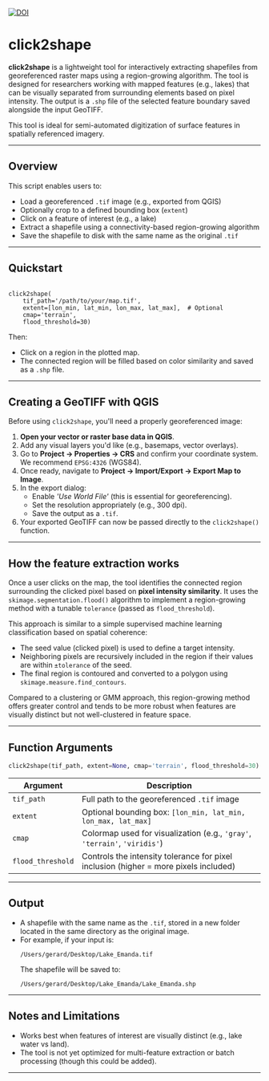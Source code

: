 [![DOI](https://zenodo.org/badge/1032865269.svg)](https://doi.org/10.5281/zenodo.16749409)
# click2shape

**click2shape** is a lightweight tool for interactively extracting shapefiles from georeferenced raster maps using a region-growing algorithm. The tool is designed for researchers working with mapped features (e.g., lakes) that can be visually separated from surrounding elements based on pixel intensity. The output is a `.shp` file of the selected feature boundary saved alongside the input GeoTIFF.

This tool is ideal for semi-automated digitization of surface features in spatially referenced imagery.

---

## Overview

This script enables users to:
- Load a georeferenced `.tif` image (e.g., exported from QGIS)
- Optionally crop to a defined bounding box (`extent`)
- Click on a feature of interest (e.g., a lake)
- Extract a shapefile using a connectivity-based region-growing algorithm
- Save the shapefile to disk with the same name as the original `.tif`

---

## Quickstart

```

click2shape(
    tif_path='/path/to/your/map.tif',
    extent=[lon_min, lat_min, lon_max, lat_max],  # Optional
    cmap='terrain',
    flood_threshold=30)
```

Then:
- Click on a region in the plotted map.
- The connected region will be filled based on color similarity and saved as a `.shp` file.

---

## Creating a GeoTIFF with QGIS

Before using `click2shape`, you'll need a properly georeferenced image:

1. **Open your vector or raster base data in QGIS**.
2. Add any visual layers you'd like (e.g., basemaps, vector overlays).
3. Go to **Project → Properties → CRS** and confirm your coordinate system. We recommend `EPSG:4326` (WGS84).
4. Once ready, navigate to **Project → Import/Export → Export Map to Image**.
5. In the export dialog:
   - Enable *'Use World File'* (this is essential for georeferencing).
   - Set the resolution appropriately (e.g., 300 dpi).
   - Save the output as a `.tif`.
6. Your exported GeoTIFF can now be passed directly to the `click2shape()` function.

---

## How the feature extraction works

Once a user clicks on the map, the tool identifies the connected region surrounding the clicked pixel based on **pixel intensity similarity**. It uses the `skimage.segmentation.flood()` algorithm to implement a region-growing method with a tunable `tolerance` (passed as `flood_threshold`).

This approach is similar to a simple supervised machine learning classification based on spatial coherence:
- The seed value (clicked pixel) is used to define a target intensity.
- Neighboring pixels are recursively included in the region if their values are within `±tolerance` of the seed.
- The final region is contoured and converted to a polygon using `skimage.measure.find_contours`.

Compared to a clustering or GMM approach, this region-growing method offers greater control and tends to be more robust when features are visually distinct but not well-clustered in feature space.

---

## Function Arguments

```python
click2shape(tif_path, extent=None, cmap='terrain', flood_threshold=30)
```

| Argument         | Description |
|------------------|-------------|
| `tif_path`       | Full path to the georeferenced `.tif` image |
| `extent`         | Optional bounding box: `[lon_min, lat_min, lon_max, lat_max]` |
| `cmap`           | Colormap used for visualization (e.g., `'gray'`, `'terrain'`, `'viridis'`) |
| `flood_threshold`| Controls the intensity tolerance for pixel inclusion (higher = more pixels included) |

---

## Output

- A shapefile with the same name as the `.tif`, stored in a new folder located in the same directory as the original image.
- For example, if your input is:
  ```
  /Users/gerard/Desktop/Lake_Emanda.tif
  ```
  The shapefile will be saved to:
  ```
  /Users/gerard/Desktop/Lake_Emanda/Lake_Emanda.shp
  ```

---

## Notes and Limitations

- Works best when features of interest are visually distinct (e.g., lake water vs land).
- The tool is not yet optimized for multi-feature extraction or batch processing (though this could be added).

---

